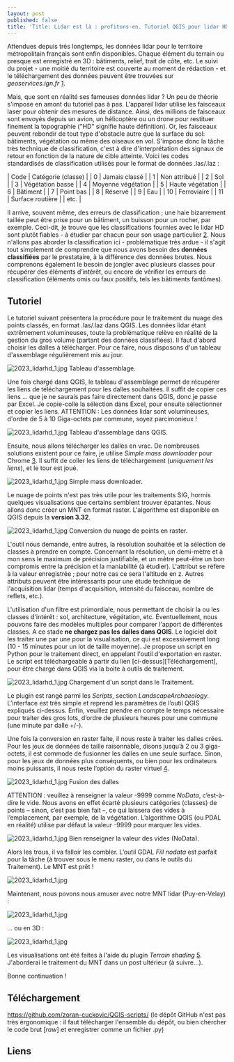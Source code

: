 ```yaml
---
layout: post
published: false
title: 'Title: Lidar est là : profitons-en. Tutoriel QGIS pour lidar HD.'
---
```


Attendues depuis très longtemps, les données lidar pour le territoire métropolitain français sont enfin disponibles. Chaque élément du terrain ou presque est enregistré en 3D : bâtiments, relief, trait de côte, etc. Le suivi du projet - une moitié du territoire est couverte au moment de rédaction - et le téléchargement des données peuvent être trouvées sur *geoservices.ign.fr* [1][1].

Mais, que sont en réalité ses fameuses données lidar ? Un peu de théorie s'impose en amont du tutoriel pas à pas. L'appareil lidar utilise les faisceaux laser pour obtenir des mesures de distance. Ainsi, des millions de faisceaux sont envoyés depuis un avion, un hélicoptère ou un drone pour restituer finement la topographie ("HD" signifie haute définition). Or, les faisceaux peuvent rebondir de tout type d'obstacle autre que la surface du sol: bâtiments, végétation ou même des oiseaux en vol. S'impose donc la tâche très technique de classification, c'est à dire d'interprétation des signaux de retour en fonction de la nature de cible atteinte. Voici les codes standardisés de classification utilisés pour le format de données .las/.laz :

| Code | Catégorie (classe) |
| 0  | Jamais classé      |
| 1  | Non attribué       |
| 2  | Sol                |
| 3  |  Végétation basse  |
| 4  | Moyenne végétation |
| 5  | Haute végétation   |
| 6  | Bâtiment           |
| 7  | Point bas          |
| 8  | Réservé            |
| 9  | Eau                |
| 10 | Ferroviaire        |
| 11 | Surface routière   |
| etc. |


Il arrive, souvent même, des erreurs de classification ; une haie bizarrement taillée peut être prise pour un bâtiment, un buisson pour un rocher, par exemple. Ceci-dit, je trouve que les classifications fournies avec le lidar HD sont plutôt fiables - à étudier par chacun pour son usage particulier [2][2]. Nous n'allons pas aborder la classification ici - problématique très ardue - il s'agit tout simplement de comprendre que nous avons besoin des **données classifiées** par le prestataire, à la différence des données brutes. Nous comprenons également le besoin de jongler avec plusieurs classes pour récupérer des éléments d’intérêt, ou encore de vérifier les erreurs de classification (éléments omis ou faux positifs, tels les bâtiments fantômes).

## Tutoriel

Le tutoriel suivant présentera la procédure pour le traitement du nuage des points classés, en format .las/.laz dans QGIS. Les données lidar étant extrêmement volumineuses, toute la problématique relève en réalité de la gestion du gros volume (partant des données classifiées). Il faut d'abord choisir les dalles à télécharger. Pour ce faire, nous disposons d'un tableau d'assemblage régulièrement mis au jour.


![2023_lidarhd_1.jpg]({{site.baseurl}}/figures/2023_lidarhd_1.jpg)
Tableau d'assemblage.

Une fois chargé dans QGIS, le tableau d'assemblage permet de récupérer les liens de téléchargement pour les dalles souhaitées. Il suffit de copier ces liens ... que je ne saurais pas faire directement dans QGIS, donc je passe par Excel. Je copie-colle la sélection dans Excel, pour ensuite sélectionner et copier les liens. ATTENTION : Les données lidar sont volumineuses, d'ordre de 5 à 10 Giga-octets par commune, soyez parcimonieux !


![2023_lidarhd_1.jpg]({{site.baseurl}}/figures/2023_lidarhd_2.jpg)
Tableau d'assemblage dans QGIS.

Ensuite, nous allons télécharger les dalles en vrac. De nombreuses solutions existent pour ce faire, je utilise *Simple mass downloader* pour Chrome [3]. Il suffit de coller les liens de téléchargement (*uniquement les liens*), et le tour est joué.



![2023_lidarhd_1.jpg]({{site.baseurl}}/figures/2023_lidarhd_3.jpg)
Simple mass downloader.

Le nuage de points n'est pas très utile pour les traitements SIG, hormis quelques visualisations que certains semblent trouver épatantes. Nous allons donc créer un MNT en format raster. L'algorithme est disponible en QGIS depuis la **version 3.32**.


![2023_lidarhd_1.jpg]({{site.baseurl}}/figures/2023_lidarhd_3b.jpg)
Conversion du nuage de points en raster.

L'outil nous demande, entre autres, la résolution souhaitée et la sélection de classes à prendre en compte. Concernant la résolution, un demi-mètre et à mon sens le maximum de précision justifiable, et un mètre peut-être un bon compromis entre la précision et la maniabilité (à étudier). L'attribut se réfère à la valeur enregistrée ; pour notre cas ce sera l'altitude en z. Autres attributs peuvent être intéressants pour une étude technique de l'acquisition lidar (temps d'acquisition, intensité du faisceau, nombre de reflets, etc.).

L'utilisation d'un filtre est primordiale, nous permettant de choisir la ou les classes d'intérêt : sol, architecture, végétation, etc. Éventuellement, nous pouvons faire des modèles multiples pour comparer l'apport de différentes classes. A ce stade **ne chargez pas les dalles dans QGIS**. Le logiciel doit les traiter une par une  pour la visualisation, ce qui est excessivement long (10 - 15 minutes pour un lot de taille moyenne). Je propose un script en Python pour le traitement direct, en appelant l'outil d'exportation en raster. Le script est téléchargeable à partir du lien [ci-dessus][Téléchargement], pour être chargé dans QGIS via la boite à outils de traitement.


![2023_lidarhd_1.jpg]({{site.baseurl}}/figures/2023_lidarhd_4.jpg)
Chargement d'un script dans le Traitement.

Le plugin est rangé parmi les *Scripts*, section *LandscapeArchaeology*. L’interface est très simple et reprend les paramètres de l’outil QGIS expliqués ci-dessus. Enfin, veuillez prendre en compte le temps nécessaire pour traiter des gros lots, d’ordre de plusieurs heures pour une commune (une minute par dalle +/-).

Une fois la conversion en raster faite, il nous reste à traiter les dalles crées. Pour les jeux de données de taille raisonnable, disons jusqu’à 2 ou 3 giga-octets, il est commode de fusionner les dalles en une seule surface. Sinon, pour les jeux de données plus conséquents, ou bien pour les ordinateurs moins puissants, il nous reste l’option du raster virtuel [4][4].


![2023_lidarhd_1.jpg]({{site.baseurl}}/figures/2023_lidarhd_5.jpg)
Fusion des dalles

ATTENTION : veuillez à renseigner la valeur -9999 comme *NoData*, c’est-à-dire le vide. Nous avons en effet écarté plusieurs catégories (classes) de points – sinon, c’est pas bien fait –, ce qui laissera des vides à l’emplacement, par exemple, de la végétation. L’algorithme QGIS (ou PDAL en réalité) utilise par défaut la valeur -9999 pour marquer les vides.


![2023_lidarhd_1.jpg]({{site.baseurl}}/figures/2023_lidarhd_6.jpg)
Bien renseigner la valeur des vides (NoData).

Alors les trous, il va falloir les combler. L’outil GDAL *Fill nodata* est parfait pour la tâche (à trouver sous le menu raster, ou dans le outils du Traitement). Le MNT est prêt !


![2023_lidarhd_1.jpg]({{site.baseurl}}/figures/2023_lidarhd_7.jpg)

Maintenant, nous povons nous amuser avec notre MNT lidar (Puy-en-Velay) :

![2023_lidarhd_1.jpg]({{site.baseurl}}/figures/2023_lidarhd_8.jpg)

... ou en 3D : 

![2023_lidarhd_1.jpg]({{site.baseurl}}/figures/2023_lidarhd_8.jpg)


Les visualisations ont été faites à l'aide du plugin *Terrain shading* [5][5]. J'aborderai le traitement du MNT dans un post ultérieur (à suivre...).

Bonne continuation !

## Téléchargement 

https://github.com/zoran-cuckovic/QGIS-scripts/ (le dépôt GitHub n'est pas très érgonomique : il faut télécharger l'ensemble du dépôt, ou bien chercher le code brut [*raw*] et enregistrer comme un fichier .py)

## Liens
[1]: https://geoservices.ign.fr/lidarhd
[2]: https://geoservices.ign.fr/documentation/donnees/alti/lidarhd
[3]: https://chromewebstore.google.com/detail/simple-mass-downloader/abdkkegmcbiomijcbdaodaflgehfffed
[4]: https://docs.qgis.org/3.28/fr/docs/training_manual/rasters/data_manipulation.html#basic-fa-create-a-virtual-raster 
[5]: https://landscapearchaeology.org/qgis-terrain-shading/ 